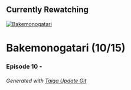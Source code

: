 ﻿
## Currently Rewatching

[![Bakemonogatari](https://s4.anilist.co/file/anilistcdn/media/anime/cover/medium/bx5081-YpAE43HLQKqz.png)](https://anilist.co/anime/5081)

# Bakemonogatari (10/15)

### Episode 10 - 

###### *Generated with [Taiga Update Git](https://github.com/nike4613/taiga-update-git)*